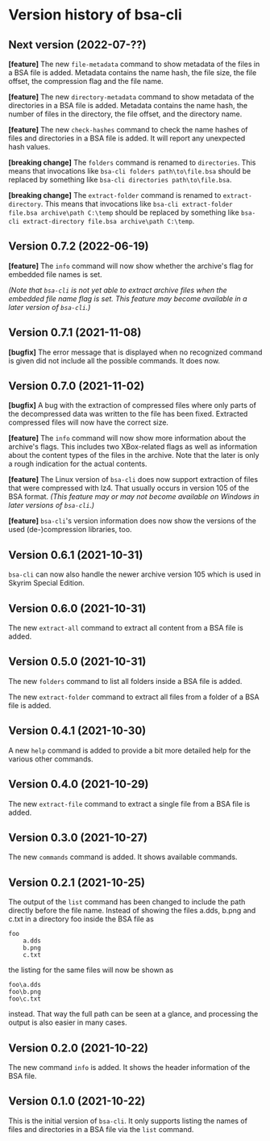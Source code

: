 # Version history of bsa-cli

## Next version (2022-07-??)

__[feature]__
The new `file-metadata` command to show metadata of the files in a BSA file is
added. Metadata contains the name hash, the file size, the file offset, the
compression flag and the file name.

__[feature]__
The new `directory-metadata` command to show metadata of the directories in a
BSA file is added. Metadata contains the name hash, the number of files in the
directory, the file offset, and the directory name.

__[feature]__
The new `check-hashes` command to check the name hashes of files and directories
in a BSA file is added. It will report any unexpected hash values.

__[breaking change]__
The `folders` command is renamed to `directories`.
This means that invocations like `bsa-cli folders path\to\file.bsa` should be
replaced by something like `bsa-cli directories path\to\file.bsa`.

__[breaking change]__
The `extract-folder` command is renamed to `extract-directory`.
This means that invocations like
`bsa-cli extract-folder file.bsa archive\path C:\temp`
should be replaced by something like
`bsa-cli extract-directory file.bsa archive\path C:\temp`.

## Version 0.7.2 (2022-06-19)

__[feature]__
The `info` command will now show whether the archive's flag for embedded file
names is set.

_(Note that `bsa-cli` is not yet able to extract archive files when the embedded
file name flag is set. This feature may become available in a later version of
`bsa-cli`.)_

## Version 0.7.1 (2021-11-08)

__[bugfix]__
The error message that is displayed when no recognized command is given did not
include all the possible commands. It does now.

## Version 0.7.0 (2021-11-02)

__[bugfix]__
A bug with the extraction of compressed files where only parts of the
decompressed data was written to the file has been fixed. Extracted compressed
files will now have the correct size.

__[feature]__
The `info` command will now show more information about the archive's flags.
This includes two XBox-related flags as well as information about the content
types of the files in the archive. Note that the later is only a rough
indication for the actual contents.

__[feature]__
The Linux version of `bsa-cli` does now support extraction of files that were
compressed with lz4. That usually occurs in version 105 of the BSA format.
_(This feature may or may not become available on Windows in later versions of
`bsa-cli`.)_

__[feature]__
`bsa-cli`'s version information does now show the versions of the used
(de-)compression libraries, too.

## Version 0.6.1 (2021-10-31)

`bsa-cli` can now also handle the newer archive version 105 which is used in
Skyrim Special Edition.

## Version 0.6.0 (2021-10-31)

The new `extract-all` command to extract all content from a BSA file is added.

## Version 0.5.0 (2021-10-31)

The new `folders` command to list all folders inside a BSA file is added.

The new `extract-folder` command to extract all files from a folder of a BSA
file is added.

## Version 0.4.1 (2021-10-30)

A new `help` command is added to provide a bit more detailed help for the
various other commands.

## Version 0.4.0 (2021-10-29)

The new `extract-file` command to extract a single file from a BSA file is
added.

## Version 0.3.0 (2021-10-27)

The new `commands` command is added. It shows available commands.

## Version 0.2.1 (2021-10-25)

The output of the `list` command has been changed to include the path directly
before the file name. Instead of showing the files a.dds, b.png and c.txt in a
directory foo inside the BSA file as

```
foo
    a.dds
    b.png
    c.txt
```

the listing for the same files will now be shown as

```
foo\a.dds
foo\b.png
foo\c.txt
```

instead. That way the full path can be seen at a glance, and processing the
output is also easier in many cases.

## Version 0.2.0 (2021-10-22)

The new command `info` is added. It shows the header information of the BSA
file.

## Version 0.1.0 (2021-10-22)

This is the initial version of `bsa-cli`. It only supports listing the names of
files and directories in a BSA file via the `list` command.
